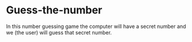 # Guess-the-number
In this number guessing game the computer will have a secret number and we (the user) will guess that secret number. 
